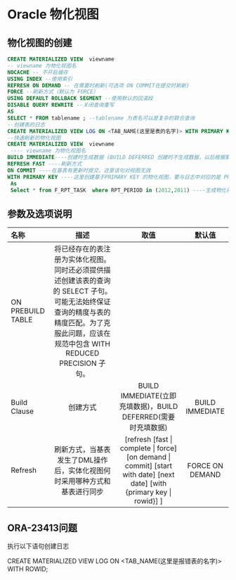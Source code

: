 # Oracle 物化视图

## 物化视图的创建

```sql
CREATE MATERIALIZED VIEW  viewname
-- viewname 为物化视图名 
NOCACHE -- 不开启缓存
USING INDEX --使用索引
REFRESH ON DEMAND -- 在需要时刷新(可选项 ON COMMIT在提交时刷新)
FORCE --刷新方式（默认为 FORCE）
USING DEFAULT ROLLBACK SEGMENT --使用默认的回滚段
DISABLE QUERY REWRITE --关闭查询重写
AS
SELECT * FROM tablename ; --tablename 为表名可以是复杂的联合查询
--创建表的日志
CREATE MATERIALIZED VIEW LOG ON <TAB_NAME(这里是表的名字)> WITH PRIMARY KEY;
--快速刷新的物化视图
CREATE MATERIALIZED VIEW  viewname
 ---- viewname 为物化视图名 
BUILD IMMEDIATE----创建时生成数据 (BUILD DEFERRED 创建时不生成数据，以后根据需要在生成数据)
REFRESH FAST ----刷新方式 
ON COMMIT ----在基表有更新时提交，这里该句对视图无效
WITH PRIMARY KEY ----这里创建基于PRIMARY KEY 的物化视图，要与日志中对应的是 PRIMARY KEY ；若日志为 rowid 则此处必须为rowid
 As 
 Select * from F_RPT_TASK  where RPT_PERIOD in (2012,2011) ----生成物化视图数据语句 
```

## 参数及选项说明

| 名称              |                             描述                             |                             取值                             |      默认值      |
| :---------------- | :----------------------------------------------------------: | :----------------------------------------------------------: | :--------------: |
| ON PREBUILD TABLE | 将已经存在的表注册为实体化视图。同时还必须提供描述创建该表的查询的 SELECT 子句。可能无法始终保证查询的精度与表的精度匹配。为了克服此问题，应该在规范中包含 WITH REDUCED PRECISION 子句。 |                                                              |                  |
| Build Clause      |                           创建方式                           | BUILD IMMEDIATE(立即充填数据)，BUILD DEFERRED(需要时充填数据) | BUILD IMMEDIATE  |
| Refresh           | 刷新方式，当基表发生了DML操作后，实体化视图何时采用哪种方式和基表进行同步 | [refresh [fast \| complete \| force]          [on demand \| commit]          [start with date]          [next date]          [with {primary key \| rowid}] ] | FORCE  ON DEMAND |



## ORA-23413问题

执行以下语句创建日志

CREATE MATERIALIZED VIEW LOG ON <TAB_NAME(这里是报错表的名字)> WITH ROWID;